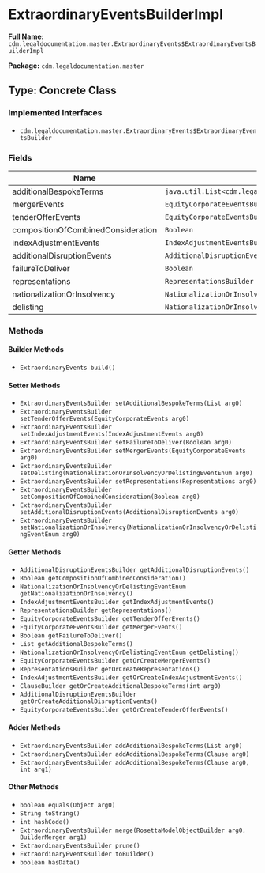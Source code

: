 # ExtraordinaryEventsBuilderImpl

**Full Name:** `cdm.legaldocumentation.master.ExtraordinaryEvents$ExtraordinaryEventsBuilderImpl`

**Package:** `cdm.legaldocumentation.master`

## Type: Concrete Class

### Implemented Interfaces

- `cdm.legaldocumentation.master.ExtraordinaryEvents$ExtraordinaryEventsBuilder`

### Fields

| Name | Type | Description |
|------|------|-------------|
| additionalBespokeTerms | `java.util.List<cdm.legaldocumentation.master.Clause$ClauseBuilder>` |  |
| mergerEvents | `EquityCorporateEventsBuilder` |  |
| tenderOfferEvents | `EquityCorporateEventsBuilder` |  |
| compositionOfCombinedConsideration | `Boolean` |  |
| indexAdjustmentEvents | `IndexAdjustmentEventsBuilder` |  |
| additionalDisruptionEvents | `AdditionalDisruptionEventsBuilder` |  |
| failureToDeliver | `Boolean` |  |
| representations | `RepresentationsBuilder` |  |
| nationalizationOrInsolvency | `NationalizationOrInsolvencyOrDelistingEventEnum` |  |
| delisting | `NationalizationOrInsolvencyOrDelistingEventEnum` |  |

### Methods

#### Builder Methods

- `ExtraordinaryEvents build()`

#### Setter Methods

- `ExtraordinaryEventsBuilder setAdditionalBespokeTerms(List arg0)`
- `ExtraordinaryEventsBuilder setTenderOfferEvents(EquityCorporateEvents arg0)`
- `ExtraordinaryEventsBuilder setIndexAdjustmentEvents(IndexAdjustmentEvents arg0)`
- `ExtraordinaryEventsBuilder setFailureToDeliver(Boolean arg0)`
- `ExtraordinaryEventsBuilder setMergerEvents(EquityCorporateEvents arg0)`
- `ExtraordinaryEventsBuilder setDelisting(NationalizationOrInsolvencyOrDelistingEventEnum arg0)`
- `ExtraordinaryEventsBuilder setRepresentations(Representations arg0)`
- `ExtraordinaryEventsBuilder setCompositionOfCombinedConsideration(Boolean arg0)`
- `ExtraordinaryEventsBuilder setAdditionalDisruptionEvents(AdditionalDisruptionEvents arg0)`
- `ExtraordinaryEventsBuilder setNationalizationOrInsolvency(NationalizationOrInsolvencyOrDelistingEventEnum arg0)`

#### Getter Methods

- `AdditionalDisruptionEventsBuilder getAdditionalDisruptionEvents()`
- `Boolean getCompositionOfCombinedConsideration()`
- `NationalizationOrInsolvencyOrDelistingEventEnum getNationalizationOrInsolvency()`
- `IndexAdjustmentEventsBuilder getIndexAdjustmentEvents()`
- `RepresentationsBuilder getRepresentations()`
- `EquityCorporateEventsBuilder getTenderOfferEvents()`
- `EquityCorporateEventsBuilder getMergerEvents()`
- `Boolean getFailureToDeliver()`
- `List getAdditionalBespokeTerms()`
- `NationalizationOrInsolvencyOrDelistingEventEnum getDelisting()`
- `EquityCorporateEventsBuilder getOrCreateMergerEvents()`
- `RepresentationsBuilder getOrCreateRepresentations()`
- `IndexAdjustmentEventsBuilder getOrCreateIndexAdjustmentEvents()`
- `ClauseBuilder getOrCreateAdditionalBespokeTerms(int arg0)`
- `AdditionalDisruptionEventsBuilder getOrCreateAdditionalDisruptionEvents()`
- `EquityCorporateEventsBuilder getOrCreateTenderOfferEvents()`

#### Adder Methods

- `ExtraordinaryEventsBuilder addAdditionalBespokeTerms(List arg0)`
- `ExtraordinaryEventsBuilder addAdditionalBespokeTerms(Clause arg0)`
- `ExtraordinaryEventsBuilder addAdditionalBespokeTerms(Clause arg0, int arg1)`

#### Other Methods

- `boolean equals(Object arg0)`
- `String toString()`
- `int hashCode()`
- `ExtraordinaryEventsBuilder merge(RosettaModelObjectBuilder arg0, BuilderMerger arg1)`
- `ExtraordinaryEventsBuilder prune()`
- `ExtraordinaryEventsBuilder toBuilder()`
- `boolean hasData()`

